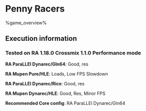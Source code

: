 # Penny Racers 

%game_overview%

## Execution information

### Tested on RA 1.18.0 Crossmix 1.1.0 Performance mode

**RA ParaLLEl Dynarec/Gln64**: Good, res

**RA Mupen Pure/HLE**: Loads, Low FPS Slowdown

**RA ParaLLEl Dynarec/Rice**: Good, res

**RA Mupen Dynarec/HLE**: Good, Res, Minor FPS

**Recommended Core config**: RA ParaLLEl Dynarec/Gln64